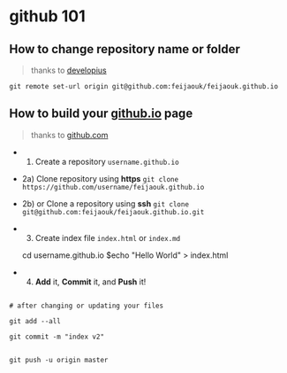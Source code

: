 # github 101

## How to change repository name or folder
> thanks to [developius](https://gist.github.com/developius/c81f021eb5c5916013dc)

```git remote set-url origin git@github.com:feijaouk/feijaouk.github.io```



## How to build your [github.io](https://github.com) page
> thanks to [github.com](https://pages.github.com/)

* 1) Create a repository
```username.github.io```

* 2a) Clone repository using **https**
```git clone https://github.com/username/feijaouk.github.io```

* 2b) or Clone a repository using **ssh**
```git clone git@github.com:feijaouk/feijaouk.github.io.git```

* 3) Create index file
```index.html``` or ```index.md```

  cd username.github.io
  $echo "Hello World" > index.html

* 4) **Add** it, **Commit** it, and **Push** it!

```shell

# after changing or updating your files

git add --all

git commit -m "index v2"


git push -u origin master

```
